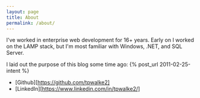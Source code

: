 ```yaml
---
layout: page
title: About
permalink: /about/
---
```


I've worked in enterprise web development for 16+ years. Early on I worked on the LAMP stack, but I'm most familiar with Windows, .NET, and SQL Server.

I laid out the purpose of this blog some time ago: {% post_url 2011-02-25-intent %}

- [Github][https://github.com/tpwalke2]
- [LinkedIn][https://www.linkedin.com/in/tpwalke2/]